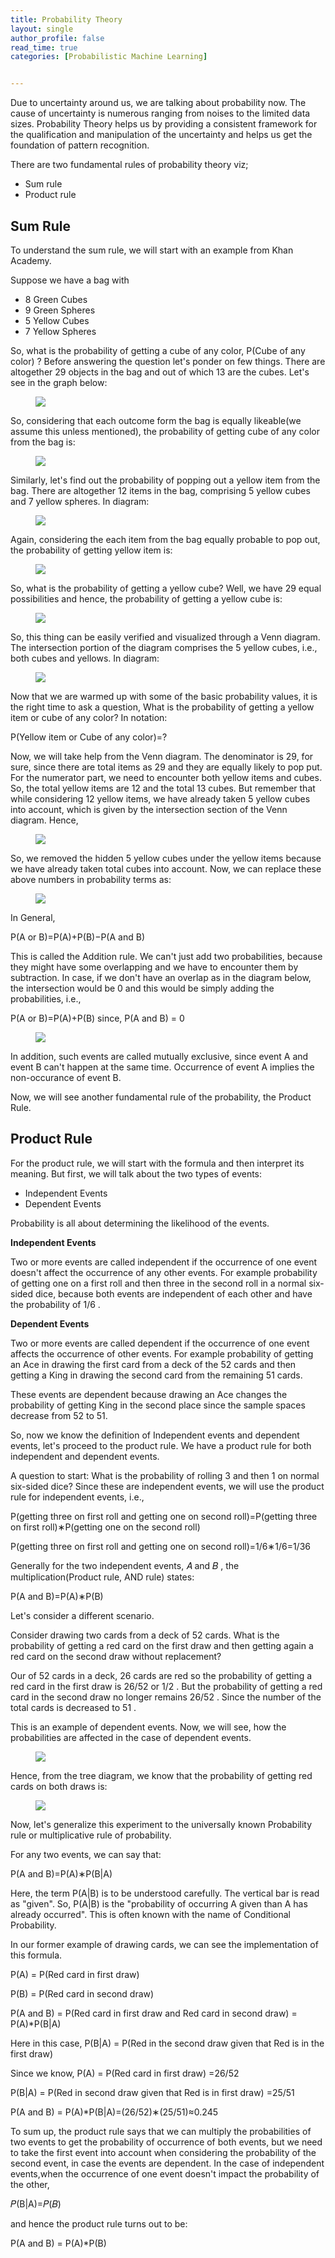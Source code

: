 ```yaml
---
title: Probability Theory
layout: single
author_profile: false
read_time: true
categories: [Probabilistic Machine Learning]


---
```

 Due to uncertainty around us, we are talking about probability now. The cause of uncertainty is numerous ranging from noises to the limited data sizes. Probability Theory helps us by providing a consistent framework for the qualification and manipulation of the uncertainty and helps us get the foundation of pattern recognition.

There are two fundamental rules of probability theory viz;

- Sum rule
- Product rule

## Sum Rule

To understand the sum rule, we will start with an example from Khan Academy.

Suppose we have a bag with

- 8 Green Cubes
- 9 Green Spheres
- 5 Yellow Cubes
- 7 Yellow Spheres

So, what is the probability of getting a cube of any color,  P(Cube of any color) ? Before answering the question let's ponder on few things. There are altogether 29 objects in the bag and out of which 13 are the cubes. Let's see in the graph below:

<figure>
	<img src="/images/2_1.png">
	<figcaption></figcaption>
</figure>

So, considering that each outcome form the bag is equally likeable(we assume this unless mentioned), the probability of getting cube of any color from the bag is:

<figure>
	<img src="/images/2_2.png">
	<figcaption></figcaption>
</figure>

Similarly, let's find out the probability of popping out a yellow item from the bag. There are altogether 12 items in the bag, comprising 5 yellow cubes and 7 yellow spheres. In diagram:

<figure>
	<img src="/images/2_3.png">
	<figcaption></figcaption>
</figure>


Again, considering the each item from the bag equally probable to pop out, the probability of getting yellow item is:

<figure>
	<img src="/images/2_4.png">
	<figcaption></figcaption>
</figure>

So, what is the probability of getting a yellow cube? Well, we have 29 equal possibilities and hence, the probability of getting a yellow cube is:

<figure>
	<img src="/images/2_5.png">
	<figcaption></figcaption>
</figure>

So, this thing can be easily verified and visualized through a Venn diagram. The intersection portion of the diagram comprises the 5 yellow cubes, i.e., both cubes and yellows. In diagram:

<figure>
	<img src="/images/2_6.png">
	<figcaption></figcaption>
</figure>

Now that we are warmed up with some of the basic probability values, it is the right time to ask a question, What is the probability of getting a yellow item or cube of any color? In notation:

P(Yellow item or Cube of any color)=?
 
Now, we will take help from the Venn diagram. The denominator is 29, for sure, since there are total items as 29 and they are equally likely to pop put. For the numerator part, we need to encounter both yellow items and cubes. So, the total yellow items are 12 and the total 13 cubes. But remember that while considering 12 yellow items, we have already taken 5 yellow cubes into account, which is given by the intersection section of the Venn diagram. Hence,

<figure>
	<img src="/images/2_7.png">
	<figcaption></figcaption>
</figure>

So, we removed the hidden 5 yellow cubes under the yellow items because we have already taken total cubes into account. Now, we can replace these above numbers in probability terms as:

<figure>
	<img src="/images/2_8.png">
	<figcaption></figcaption>
</figure>

In General,

P(A or B)=P(A)+P(B)−P(A and B)

This is called the Addition rule. We can't just add two probabilities, because they might have some overlapping and we have to encounter them by subtraction. In case, if we don't have an overlap as in the diagram below, the intersection would be 0 and this would be simply adding the probabilities, i.e.,

P(A or B)=P(A)+P(B) since, P(A and B) = 0

<figure>
	<img src="/images/2_9.png">
	<figcaption></figcaption>
</figure>

In addition, such events are called mutually exclusive, since event A and event B can't happen at the same time. Occurrence of event A implies the non-occurance of event B.


Now, we will see another fundamental rule of the probability, the Product Rule.

## Product Rule
For the product rule, we will start with the formula and then interpret its meaning. But first, we will talk about the two types of events:

- Independent Events
- Dependent Events

Probability is all about determining the likelihood of the events.

__Independent Events__

Two or more events are called independent if the occurrence of one event doesn't affect the occurrence of any other events. For example probability of getting one on a first roll and then three in the second roll in a normal six-sided dice, because both events are independent of each other and have the probability of  1/6 .

__Dependent Events__

Two or more events are called dependent if the occurrence of one event affects the occurrence of other events. For example probability of getting an Ace in drawing the first card from a deck of the 52 cards and then getting a King in drawing the second card from the remaining 51 cards.

These events are dependent because drawing an Ace changes the probability of getting King in the second place since the sample spaces decrease from 52 to 51.

So, now we know the definition of Independent events and dependent events, let's proceed to the product rule. We have a product rule for both independent and dependent events.

A question to start: What is the probability of rolling  3  and then  1  on normal six-sided dice? Since these are independent events, we will use the product rule for independent events, i.e.,

P(getting three on first roll and getting one on second roll)=P(getting three on first roll)∗P(getting one on the second roll)
 

P(getting three on first roll and getting one on second roll)=1/6∗1/6=1/36

Generally for the two independent events,  𝐴  and  𝐵 , the multiplication(Product rule, AND rule) states:

P(A and B)=P(A)∗P(B)

Let's consider a different scenario.

Consider drawing two cards from a deck of  52  cards. What is the probability of getting a red card on the first draw and then getting again a red card on the second draw without replacement?
 
Our of  52  cards in a deck,  26  cards are red so the probability of getting a red card in the first draw is  26/52  or  1/2 . But the probability of getting a red card in the second draw no longer remains  26/52 . Since the number of the total cards is decreased to  51 .

This is an example of dependent events. Now, we will see, how the probabilities are affected in the case of dependent events.

<figure>
	<img src="/images/2_10.png">
	<figcaption></figcaption>
</figure>

Hence, from the tree diagram, we know that the probability of getting red cards on both draws is:


<figure>
	<img src="/images/2_11.png">
	<figcaption></figcaption>
</figure>

Now, let's generalize this experiment to the universally known Probability rule or multiplicative rule of probability.

For any two events, we can say that:

P(A and B)=P(A)∗P(B\|A)
 
Here, the term  P(A\|B)  is to be understood carefully. The vertical bar is read as "given". So,  P(A\|B)  is the "probability of occurring A given than A has already occurred". This is often known with the name of Conditional Probability.

In our former example of drawing cards, we can see the implementation of this formula.

P(A) = P(Red card in first draw)
 
P(B) = P(Red card in second draw)
 
P(A and B) = P(Red card in first draw and Red card in second draw) = P(A)*P(B\|A)
 
Here in this case,
P(B\|A) = P(Red in the second draw given that Red is in the first draw)
 
Since we know,
P(A) = P(Red card in first draw) =26/52
 
P(B\|A) = P(Red in second draw given that Red is in first draw) =25/51
 
P(A and B) = P(A)*P(B\|A)=(26/52)∗(25/51)≈0.245


To sum up, the product rule says that we can multiply the probabilities of two events to get the probability of occurrence of both events, but we need to take the first event into account when considering the probability of the second event, in case the events are dependent. In the case of independent events,when the occurrence of one event doesn't impact the probability of the other,

𝑃(B\|A)=𝑃(𝐵)
 
and hence the product rule turns out to be:

P(A and B) = P(A)*P(B)
